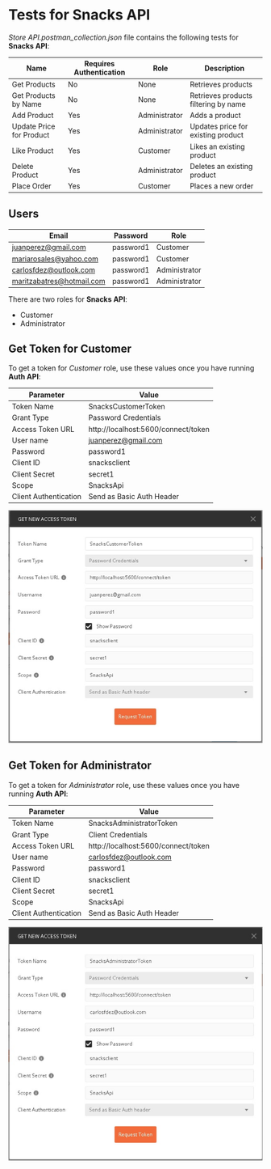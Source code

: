 # Tests for Snacks API

*Store API.postman_collection.json* file contains the following tests for **Snacks API**:

|Name|Requires Authentication|Role|Description|
|----|-----------------------|----|-----------|
|Get Products|No|None|Retrieves products|
|Get Products by Name|No|None|Retrieves products filtering by name|
|Add Product|Yes|Administrator|Adds a product|
|Update Price for Product|Yes|Administrator|Updates price for existing product|
|Like Product|Yes|Customer|Likes an existing product|
|Delete Product|Yes|Administrator|Deletes an existing product|
|Place Order|Yes|Customer|Places a new order|

## Users

|Email|Password|Role|
|-----|--------|----|
|juanperez@gmail.com|password1|Customer|
|mariarosales@yahoo.com|password1|Customer|
|carlosfdez@outlook.com|password1|Administrator|
|maritzabatres@hotmail.com|password1|Administrator|

There are two roles for **Snacks API**:

* Customer
* Administrator

## Get Token for Customer

To get a token for *Customer* role, use these values once you have running **Auth API**:

|Parameter|Value|
|---------|-----|
|Token Name|SnacksCustomerToken|
|Grant Type|Password Credentials|
|Access Token URL|http://localhost:5600/connect/token|
|User name|juanperez@gmail.com|
|Password|password1|
|Client ID|snacksclient|
|Client Secret|secret1|
|Scope|SnacksApi|
|Client Authentication|Send as Basic Auth Header|

![Get Token for Customer](GetTokenForCustomer.jpg)

## Get Token for Administrator

To get a token for *Administrator* role, use these values once you have running **Auth API**:

|Parameter|Value|
|---------|-----|
|Token Name|SnacksAdministratorToken|
|Grant Type|Client Credentials|
|Access Token URL|http://localhost:5600/connect/token|
|User name|carlosfdez@outlook.com|
|Password|password1|
|Client ID|snacksclient|
|Client Secret|secret1|
|Scope|SnacksApi|
|Client Authentication|Send as Basic Auth Header|

![Get Token for Administrator](GetTokenForAdministrator.jpg)

